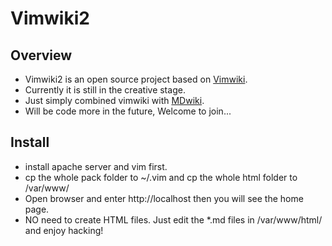 # Vimwiki2

## Overview
* Vimwiki2 is an open source project based on [Vimwiki](http://vimwiki.github.io).
* Currently it is still in the creative stage.
* Just simply combined vimwiki with [MDwiki](http://dynalon.github.io/mdwiki/#!index.md).
* Will be code more in the future, Welcome to join...

## Install
* install apache server and vim first.
* cp the whole pack folder to ~/.vim and cp the whole html folder to /var/www/
* Open browser and enter http://localhost then you will see the home page.
* NO need to create HTML files. Just edit the *.md files in /var/www/html/ and enjoy hacking!
